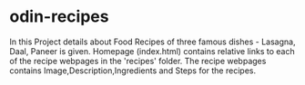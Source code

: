 # odin-recipes
In this Project details about Food Recipes of three famous dishes - Lasagna, Daal, Paneer is given.
Homepage (index.html) contains relative links to each of the recipe webpages in the 'recipes' folder. The recipe webpages contains Image,Description,Ingredients and Steps for the recipes. 
